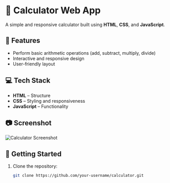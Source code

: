 # 🧮 Calculator Web App

A simple and responsive calculator built using **HTML**, **CSS**, and **JavaScript**.

## 🚀 Features
- Perform basic arithmetic operations (add, subtract, multiply, divide)
- Interactive and responsive design
- User-friendly layout

## 💻 Tech Stack
- **HTML** – Structure
- **CSS** – Styling and responsiveness
- **JavaScript** – Functionality

## 📷 Screenshot
![Calculator Screenshot](screenshot.png)

## 📂 Getting Started
1. Clone the repository:
   ```bash    
   git clone https://github.com/your-username/calculator.git
  
